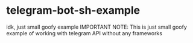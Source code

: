 # telegram-bot-sh-example
idk, just small goofy example
IMPORTANT NOTE:
This is just small goofy example of working with telegram API without any frameworks
